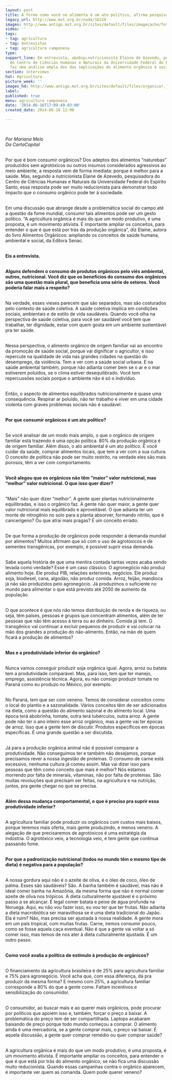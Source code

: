 ```yaml
---
layout: post
title: A forma como você se alimenta é um ato político, afirma pesquisadora
legacy_url: http://www.mst.org.br/node/16219
images: http://www.antigo.mst.org.br/sites/default/files/imagecache/foto_destaque/organico!.jpg
video: ''
tags:
- tag: agricultura
- tag: entrevistas
- tag: agricultura camponesa
type: 
support_line: Em entrevista, a&nbsp;nutricionista Elaine de Azevedo, pesquisadora
  do Centro de Ciências Humanas e Naturais da Universidade Federal do Espírito Santo,
  faz uma análise ampla dos das implicações do alimento orgânico à sociedade.
section: interviews
hat: Agricultura
picture_week: ''
images_hd: http://www.antigo.mst.org.br/sites/default/files/organico!.jpg
label: 
published: true
menu: agricultura camponesa
date: '2014-06-16T17:09:49-03:00'
created_date: 2014-06-16 12:00

---
```

<p><em><br type="_moz"></em></p><p><em>Por Mariana Melo<br>Da CartaCapital</em></p><p><br>Por que é bom consumir orgânicos? Dos adeptos dos alimentos “naturebas” produzidos sem agrotóxicos ou outros insumos considerados agressivos ao meio ambiente, a resposta vem de forma imediata: porque é melhor para a saúde. Mas, segundo a nutricionista Elaine de Azevedo, pesquisadora do Centro de Ciências Humanas e Naturais da Universidade Federal do Espírito Santo, essa resposta pode ser muito reducionista para demonstrar todo impacto que o consumo orgânico pode ter à sociedade.</p><p><br>Em uma discussão que abrange desde a problemática social do campo até a questão da fome mundial, consumir tais alimentos pode ser um gesto político. “A agricultura orgânica é mais do que um modo produtivo, é uma proposta, é um movimento ativista. É importante ampliar os conceitos, para entender o que é que está por trás da produção orgânica”, diz Elaine, autora do livro Alimentos Orgânicos: ampliando os conceitos de saúde humana, ambiental e social, da Editora Senac.</p><p><br><strong>Eis a entrevista.</strong></p><p><br><strong>Alguns defendem o consumo de produtos orgânicos pelo viés ambiental, outros, nutricional. Você diz que os benefícios do consumo dos orgânicos são uma questão mais plural, que beneficia uma série de setores. Você poderia falar mais a respeito?</strong></p><p><br>Na verdade, esses vieses parecem que são separados, mas são costurados pelo contexto de saúde coletiva. A saúde coletiva implica em condições sociais, ambientais e de estilo de vida saudáveis. Quando você olha na perspectiva de saúde coletiva, para você ser saudável você tem que trabalhar, ter dignidade, estar com quem gosta em um ambiente sustentável pra ter saúde.</p><p><br>Nessa perspectiva, o alimento orgânico de origem familiar vai ao encontro da promoção de saúde social, porque vai dignificar o agricultor, e isso repercute na qualidade de vida nas grandes cidades na questão do desemprego, da violência. Tem a ver com a saúde social urbana. E na saúde ambiental também, porque não adianta comer bem se o ar e o mar estiverem poluídos, se o clima estiver desequilibrado. Você tem repercussões sociais porque o ambiente não é só o indivíduo.</p><p><br>Então, o aspecto de alimentos equilibrados nutricionalmente é quase uma consequência. Respirar ar poluído, não ter trabalho e viver em uma cidade violenta com graves problemas sociais não é saudável.</p><p><br><strong>Por que consumir orgânicos é um ato político?</strong></p><p><br>Se você analisar de um modo mais amplo, o que o orgânico de origem familiar está trazendo é uma opção política. 80% da produção orgânica é de origem familiar. Além disso, o ato ambiental é um ato político. É você cuidar da saúde, comprar alimentos locais, que tem a ver com a sua cultura. O conceito de política não pode ser muito restrito, na verdade eles são mais porosos, têm a ver com comportamento.</p><p><br><strong>Você alegou que os orgânicos não têm “maior” valor nutricional, mas “melhor” valor nutricional. O que isso quer dizer?</strong></p><p><br>“Mais” não quer dizer “melhor”. A gente quer plantas nutricionalmente equilibradas, e isso o orgânico faz. A gente não quer maior, a gente quer valor nutricional mais equilibrado e aproveitável. O que adianta ter um monte de nitrogênio no solo para a planta absorver, formando nitrito, que é cancerígeno? Ou que atrai mais pragas? É um conceito errado.</p><p><br>De que forma a produção de orgânicos pode responder à demanda mundial por alimentos? Muitos afirmam que só com o uso de agrotóxicos e de sementes transgênicas, por exemplo, é possível suprir essa demanda.</p><p><br>Sabe aquela história de que uma mentira contada tantas vezes acaba sendo levada como verdade? Esse é um caso clássico. O agronegócio não produz alimento hoje. Ele produz PIB, relações exteriores, negócios. Ele produz soja, biodiesel, cana, algodão, não produz comida. Arroz, feijão, mandioca já não são produzidos pelo agronegócio. Já produzimos o suficiente no mundo para alimentar o que está previsto até 2050 de aumento da população.</p><p><br>O que acontece é que nós não temos distribuição de renda e de riqueza, ou seja, têm países, pessoas e grupos que concentram alimentos, além de ter pessoas que não têm acesso à terra ou ao dinheiro. Comida já tem. O transgênico vai continuar a excluir pequenos de produzir e vai colocar na mão dos grandes a produção do não-alimento. Então, na mão de quem ficará a produção de alimentos?</p><p><br><strong>Mas e a produtividade inferior do orgânico?</strong></p><p><br>Nunca vamos conseguir produzir soja orgânica igual. Agora, arroz ou batata tem a produtividade comparável. Mas, para isso, tem que ter manejo, emprego, assistência técnica. Agora, eu não consigo produzir tomate no Paraná como eu produzo no México, por exemplo.</p><p><br>No Paraná, tem que ser com veneno. Temos de considerar conceitos como o local do plantio e a sazonalidade. Vários conceitos têm de ser adicionados na dieta, como a questão do alimento sazonal e do alimento local. Uma época terá abobrinha, tomate, outra terá tubérculos, outra arroz. A gente pode não ter o ano inteiro esse arroz orgânico, mas a gente vai ter épocas de arroz. Isso que a gente tem de discutir. Produtos específicos em épocas específicas. É uma grande questão a ser discutida.</p><p><br>Já para a produção orgânica animal não é possível comparar a produtividade. Não conseguimos ter e também não desejamos, porque precisamos rever a nossa ingestão de proteínas. O consumo de carne está excessivo, nenhuma cultura já comeu assim. Mas vai dizer isso para pessoas que têm como conceito que mais é melhor? Nós estamos morrendo por falta de minerais, vitaminas, não por falta de proteínas. São muitas revoluções que precisam ser feitas, na agricultura e na nutrição, juntos, pra gente chegar no que se precisa.</p><p><br><strong>Além dessa mudança comportamental, o que é preciso pra suprir essa produtividade inferior?</strong></p><p><br>A agricultura familiar pode produzir os orgânicos com custos mais baixos, porque teremos mais oferta, mais gente produzindo, e menos veneno. A alegação de que precisaremos de agrotóxicos é uma estratégia da indústria. O agrotóxico veio, a tecnologia veio, e tem gente que continua passando fome.</p><p><br><strong>Por que a padronização nutricional (todos no mundo têm o mesmo tipo de dieta) é negativa para a população?</strong></p><p><br>A nossa gordura aqui não é o azeite de oliva, é o óleo de coco, óleo de palma. Esses são saudáveis? São. A banha também é saudável, mas não é ideal comer banha na Amazônia, da mesma forma que não é normal comer azeite de oliva nos trópicos. A dieta culturalmente ajustável é o próximo passo a se alcançar. É legal comer batata e peixe de água profunda na Noruega. Aqui, eu não vou fazer isso, eu vou ter que ter frutas. Não adianta a dieta macrobiótica ser maravilhosa se é uma dieta tradicional do Japão. Ela é ruim? Não, mas precisa ser ajustada à nossa realidade. A gente mora em um país tropical, com muitas frutas. Carne, iremos consumir pouco, como se fosse aquela caça eventual. Não é que a gente vai voltar a só comer isso, mas temos de nos ater à dieta culturalmente ajustada. É um outro passo.</p><p><br><strong>Como você avalia a política de estímulo à produção de orgânicos?</strong></p><p><br>O financiamento da agricultura brasileira é de 25% para agricultura familiar e 75% para agronegócio. Você acha que, com essa diferença, dá pra produzir da mesma forma? E mesmo com 25%, a agricultura familiar corresponde a 80% do que a gente come. Faltam incentivos e sensibilização do consumidor.</p><p><br>O consumidor, ao buscar mais e ao querer mais orgânicos, pode procurar por políticos que apoiem isso e, também, forçar o preço a baixar. A problemática do preço tem de ser compartilhada. Laptops acabaram baixando de preço porque todo mundo começou a comprar. O alimento ainda é uma mercadoria, se a gente comprar mais, o preço vai baixar. É aquela discussão, a gente quer comprar remédio ou quer comprar saúde?</p><p><br>A agricultura orgânica é mais do que um modo produtivo, é uma proposta, é um movimento ativista. É importante ampliar os conceitos, para entender o que é que está por trás do alimento orgânico, se não fica uma discussão muito reducionista. Quando essas campanhas contra o orgânico aparecem, é importante ver quem as comanda. Quem pode querer veneno?</p><div>&nbsp;</div>
